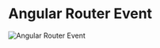 # Angular Router Event

![Angular Router Event](https://flexmanu.files.wordpress.com/2018/01/angular2-routing-diagram.png?w=730)






